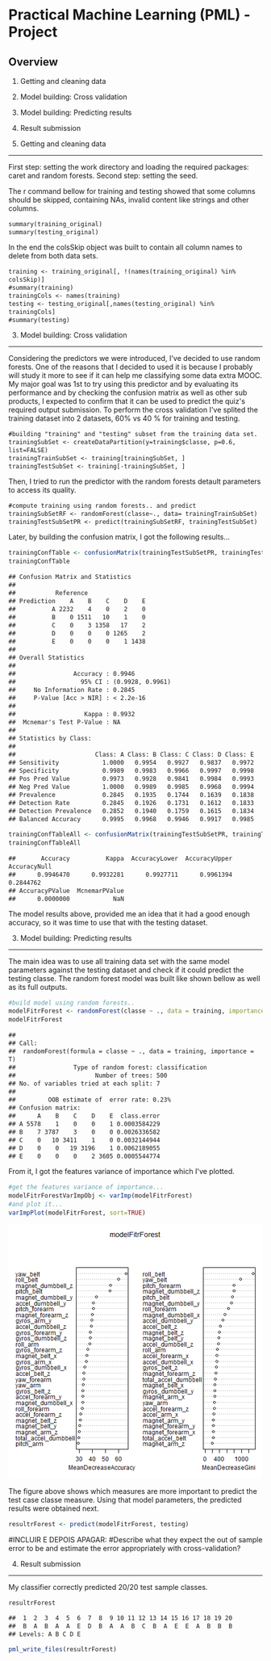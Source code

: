 Practical Machine Learning (PML) - Project
==========================================

Overview
--------

1. Getting and cleaning data
2. Model building: Cross validation
3. Model building: Predicting results
4. Result submission

1. Getting and cleaning data
----------------------------

First step: setting the work directory and loading the required packages: caret and random forests.
Second step: setting the seed.

The r command bellow for training and testing showed that some columns should be skipped, containing NAs, invalid content like strings and other columns.
```
summary(training_original)
summary(testing_original)
```

In the end the colsSkip object was built to contain all column names to delete from both data sets.

```
training <- training_original[, !(names(training_original) %in% colsSkip)]
#summary(training)
trainingCols <- names(training)
testing <- testing_original[,names(testing_original) %in% trainingCols]
#summary(testing)
```

3. Model building: Cross validation
-------------------
Considering the predictors we were introduced, I've decided to use random forests. One of the reasons that I decided to used it is because I probably will study it more to see if it can help me classifying some data extra MOOC.
My major goal was 1st to try using this predictor and by evaluating its performance and by checking the confusion matrix as well as other sub products, I expected to confirm that it can be used to predict the quiz's required output submission.
To perform the cross validation I've splited the training dataset into 2 datasets, 60% vs 40 % for training and testing.

```
#building "training" and "testing" subset from the training data set.
trainingSubSet <- createDataPartition(y=training$classe, p=0.6, list=FALSE)
trainingTrainSubSet <- training[trainingSubSet, ]
trainingTestSubSet <- training[-trainingSubSet, ]
```

Then, I tried to run the predictor with the random forests detault parameters to access its quality.

```
#compute training using random forests.. and predict
trainingSubSetRF <- randomForest(classe~., data= trainingTrainSubSet)
trainingTestSubSetPR <- predict(trainingSubSetRF, trainingTestSubSet)
```

Later, by building the confusion matrix, I got the following results...


```r
trainingConfTable <- confusionMatrix(trainingTestSubSetPR, trainingTestSubSet$classe)
trainingConfTable
```

```
## Confusion Matrix and Statistics
## 
##           Reference
## Prediction    A    B    C    D    E
##          A 2232    4    0    2    0
##          B    0 1511   10    1    0
##          C    0    3 1358   17    2
##          D    0    0    0 1265    2
##          E    0    0    0    1 1438
## 
## Overall Statistics
##                                           
##                Accuracy : 0.9946          
##                  95% CI : (0.9928, 0.9961)
##     No Information Rate : 0.2845          
##     P-Value [Acc > NIR] : < 2.2e-16       
##                                           
##                   Kappa : 0.9932          
##  Mcnemar's Test P-Value : NA              
## 
## Statistics by Class:
## 
##                      Class: A Class: B Class: C Class: D Class: E
## Sensitivity            1.0000   0.9954   0.9927   0.9837   0.9972
## Specificity            0.9989   0.9983   0.9966   0.9997   0.9998
## Pos Pred Value         0.9973   0.9928   0.9841   0.9984   0.9993
## Neg Pred Value         1.0000   0.9989   0.9985   0.9968   0.9994
## Prevalence             0.2845   0.1935   0.1744   0.1639   0.1838
## Detection Rate         0.2845   0.1926   0.1731   0.1612   0.1833
## Detection Prevalence   0.2852   0.1940   0.1759   0.1615   0.1834
## Balanced Accuracy      0.9995   0.9968   0.9946   0.9917   0.9985
```

```r
trainingConfTableAll <- confusionMatrix(trainingTestSubSetPR, trainingTestSubSet$classe)$overall
trainingConfTableAll
```

```
##       Accuracy          Kappa  AccuracyLower  AccuracyUpper   AccuracyNull 
##      0.9946470      0.9932281      0.9927711      0.9961394      0.2844762 
## AccuracyPValue  McnemarPValue 
##      0.0000000            NaN
```

The model results above, provided me an idea that it had a good enough accuracy, so it was time to use that with the testing dataset.

3. Model building: Predicting results
-----------------
The main idea was to use all training data set with the same model parameters against the testing dataset and check if it could predict the testing classe.
The random forest model was built like shown bellow as well as its full outputs.


```r
#build model using random forests..
modelFitrForest <- randomForest(classe ~ ., data = training, importance = T)
modelFitrForest
```

```
## 
## Call:
##  randomForest(formula = classe ~ ., data = training, importance = T) 
##                Type of random forest: classification
##                      Number of trees: 500
## No. of variables tried at each split: 7
## 
##         OOB estimate of  error rate: 0.23%
## Confusion matrix:
##      A    B    C    D    E  class.error
## A 5578    1    0    0    1 0.0003584229
## B    7 3787    3    0    0 0.0026336582
## C    0   10 3411    1    0 0.0032144944
## D    0    0   19 3196    1 0.0062189055
## E    0    0    0    2 3605 0.0005544774
```

From it, I got the features variance of importance which I've plotted.


```r
#get the features variance of importance... 
modelFitrForestVarImpObj <- varImp(modelFitrForest)
#and plot it...
varImpPlot(modelFitrForest, sort=TRUE)
```

![plot of chunk unnamed-chunk-3](figure/unnamed-chunk-3-1.png) 

The figure above shows which measures are more important to predict the test case classe measure.
Using that model parameters, the predicted results were obtained next.


```r
resultrForest <- predict(modelFitrForest, testing)
```

#INCLUIR E DEPOIS APAGAR: 
#Describe what they expect the out of sample error to be and estimate the error appropriately with cross-validation?

4. Result submission
--------------------

My classifier correctly predicted 20/20 test sample classes.

```r
resultrForest
```

```
##  1  2  3  4  5  6  7  8  9 10 11 12 13 14 15 16 17 18 19 20 
##  B  A  B  A  A  E  D  B  A  A  B  C  B  A  E  E  A  B  B  B 
## Levels: A B C D E
```

```r
pml_write_files(resultrForest)
```
